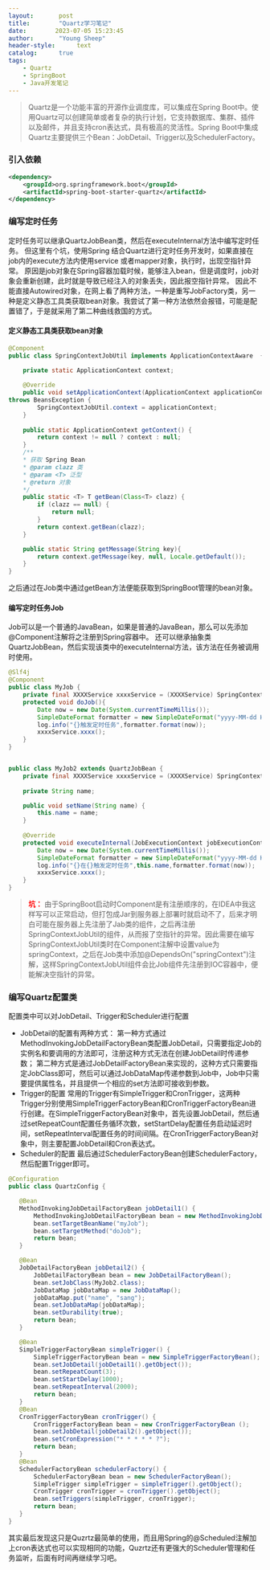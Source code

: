 ```yaml
---
layout:       post
title:        "Quartz学习笔记"
date:        2023-07-05 15:23:45
author:       "Young Sheep"
header-style:      text
catalog:      true
tags:
    - Quartz
    - SpringBoot
    - Java开发笔记
---
```

>Quartz是一个功能丰富的开源作业调度库，可以集成在Spring Boot中。使用Quartz可以创建简单或者复杂的执行计划，它支持数据库、集群、插件以及邮件，并且支持cron表达式，具有极高的灵活性。Spring Boot中集成Quartz主要提供三个Bean：JobDetail、Trigger以及SchedulerFactory。

### 引入依赖
```xml
<dependency>
	<groupId>org.springframework.boot</groupId>
	<artifactId>spring-boot-starter-quartz</artifactId>
</dependency>
```
### 编写定时任务
定时任务可以继承QuartzJobBean类，然后在executeInternal方法中编写定时任务。
但这里有个坑，使用Spring 结合Quartz进行定时任务开发时，如果直接在job内的execute方法内使用service 或者mapper对象，执行时，出现空指针异常。
原因是job对象在Spring容器加载时候，能够注入bean，但是调度时，job对象会重新创建，此时就是导致已经注入的对象丢失，因此报空指针异常。
因此不能直接Autowired对象，在网上看了两种方法，一种是重写JobFactory类，另一种是定义静态工具类获取bean对象。我尝试了第一种方法依然会报错，可能是配置错了，于是就采用了第二种曲线救国的方式。
#### 定义静态工具类获取bean对象
```java
@Component
public class SpringContextJobUtil implements ApplicationContextAware  {

	private static ApplicationContext context;  
  
	@Override  
	public void setApplicationContext(ApplicationContext applicationContext)  
throws BeansException {  
		SpringContextJobUtil.context = applicationContext;  
	}  
  
	public static ApplicationContext getContext() {  
		return context != null ? context : null;  
	}  
	/**  
	* 获取 Spring Bean  
	* @param clazz 类  
	* @param <T> 泛型  
	* @return 对象  
	*/  
	public static <T> T getBean(Class<T> clazz) {  
		if (clazz == null) {  
			return null;  
		}  
		return context.getBean(clazz);  
	}  

	public static String getMessage(String key){  
		return context.getMessage(key, null, Locale.getDefault());  
	}
}
```
之后通过在Job类中通过getBean方法便能获取到SpringBoot管理的bean对象。

#### 编写定时任务Job
Job可以是一个普通的JavaBean，如果是普通的JavaBean，那么可以先添加@Component注解将之注册到Spring容器中。
还可以继承抽象类QuartzJobBean，然后实现该类中的executeInternal方法，该方法在任务被调用时使用。

```java
@Slf4j
@Component
public class MyJob {
    private final XXXXService xxxxService = (XXXXService) SpringContextJobUtil.getBean("xxxxService");
    protected void doJob(){
        Date now = new Date(System.currentTimeMillis());
        SimpleDateFormat formatter = new SimpleDateFormat("yyyy-MM-dd HH:mm:ss");
        log.info("{}触发定时任务",formatter.format(now));
        xxxxService.xxxx();
    }
}


public class MyJob2 extends QuartzJobBean {
    private final XXXXService xxxxService = (XXXXService) SpringContextJobUtil.getBean("xxxxService");
	
	private String name;

    public void setName(String name) {
        this.name = name;
    }
	
    @Override
    protected void executeInternal(JobExecutionContext jobExecutionContext) throws JobExecutionException{
        Date now = new Date(System.currentTimeMillis());
        SimpleDateFormat formatter = new SimpleDateFormat("yyyy-MM-dd HH:mm:ss");
        log.info("{}在{}触发定时任务",this.name,formatter.format(now));
        xxxxService.xxxx();
    }
}
```

>  **<font color="red">坑：</font>**
>由于SpringBoot启动时Component是有注册顺序的，在IDEA中我这样写可以正常启动，但打包成Jar到服务器上部署时就启动不了，后来才明白可能在服务器上先注册了Jab类的组件，之后再注册SpringContextJobUtil的组件，从而报了空指针的异常。因此需要在编写SpringContextJobUtil类时在Component注解中设置value为springContext，之后在Job类中添加@DependsOn("springContext")注解，这样SpringContextJobUtil组件会比Job组件先注册到IOC容器中，便能解决空指针的异常。
### 编写Quartz配置类
配置类中可以对JobDetail、Trigger和Scheduler进行配置
* JobDetail的配置有两种方式：
第一种方式通过MethodInvokingJobDetailFactoryBean类配置JobDetail，只需要指定Job的实例名和要调用的方法即可，注册这种方式无法在创建JobDetail时传递参数；
第二种方式是通过JobDetailFactoryBean来实现的，这种方式只需要指定JobClass即可，然后可以通过JobDataMap传递参数到Job中，Job中只需要提供属性名，并且提供一个相应的set方法即可接收到参数。
* Trigger的配置
常用的Trigger有SimpleTrigger和CronTrigger，这两种Trigger分别使用SimpleTriggerFactoryBean和CronTriggerFactoryBean进行创建。在SimpleTriggerFactoryBean对象中，首先设置JobDetail，然后通过setRepeatCount配置任务循环次数，setStartDelay配置任务启动延迟时间，setRepeatInterval配置任务的时间间隔。在CronTriggerFactoryBean对象中，则主要配置JobDetail和Cron表达式。
* Scheduler的配置
 最后通过SchedulerFactoryBean创建SchedulerFactory，然后配置Trigger即可。
 ```java
 @Configuration
public class QuartzConfig {

    @Bean
    MethodInvokingJobDetailFactoryBean jobDetail1() {
        MethodInvokingJobDetailFactoryBean bean = new MethodInvokingJobDetailFactoryBean();
        bean.setTargetBeanName("myJob");
        bean.setTargetMethod("doJob");
        return bean;
    }

    @Bean
    JobDetailFactoryBean jobDetail2() {
        JobDetailFactoryBean bean = new JobDetailFactoryBean();
        bean.setJobClass(MyJob2.class);
        JobDataMap jobDataMap = new JobDataMap();
        jobDataMap.put("name", "sang");
        bean.setJobDataMap(jobDataMap);
        bean.setDurability(true);
        return bean;
    }

    @Bean
    SimpleTriggerFactoryBean simpleTrigger() {
        SimpleTriggerFactoryBean bean = new SimpleTriggerFactoryBean();
        bean.setJobDetail(jobDetail1().getObject());
        bean.setRepeatCount(3);
        bean.setStartDelay(1000);
        bean.setRepeatInterval(2000);
        return bean;
    }
    @Bean
    CronTriggerFactoryBean cronTrigger() {
        CronTriggerFactoryBean bean = new CronTriggerFactoryBean ();
        bean.setJobDetail(jobDetail2().getObject());
        bean.setCronExpression("* * * * * ?");
        return bean;
    }
    @Bean
    SchedulerFactoryBean schedulerFactory() {
        SchedulerFactoryBean bean = new SchedulerFactoryBean();
        SimpleTrigger simpleTrigger = simpleTrigger().getObject();
        CronTrigger cronTrigger = cronTrigger().getObject();
        bean.setTriggers(simpleTrigger, cronTrigger);
        return bean;
    }
}
```

其实最后发现这只是Quzrtz最简单的使用，而且用Spring的@Scheduled注解加上cron表达式也可以实现相同的功能，Quzrtz还有更强大的Scheduler管理和任务监听，后面有时间再继续学习吧。